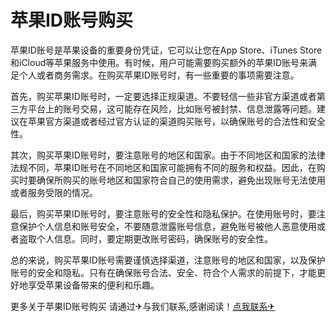 # 苹果ID账号购买

苹果ID账号是苹果设备的重要身份凭证，它可以让您在App Store、iTunes Store和iCloud等苹果服务中使用。有时候，用户可能需要购买额外的苹果ID账号来满足个人或者商务需求。在购买苹果ID账号时，有一些重要的事项需要注意。

首先，购买苹果ID账号时，一定要选择正规渠道。不要轻信一些非官方渠道或者第三方平台上的账号交易，这可能存在风险，比如账号被封禁、信息泄露等问题。建议在苹果官方渠道或者经过官方认证的渠道购买账号，以确保账号的合法性和安全性。

其次，购买苹果ID账号时，要注意账号的地区和国家。由于不同地区和国家的法律法规不同，苹果ID账号在不同地区和国家可能拥有不同的服务和权益。因此，在购买时要确保所购买的账号地区和国家符合自己的使用需求，避免出现账号无法使用或者服务受限的情况。

最后，购买苹果ID账号时，要注意账号的安全性和隐私保护。在使用账号时，要注意保护个人信息和账号安全，不要随意泄露账号信息，避免账号被他人恶意使用或者盗取个人信息。同时，要定期更改账号密码，确保账号的安全性。

总的来说，购买苹果ID账号需要谨慎选择渠道，注意账号的地区和国家，以及保护账号的安全和隐私。只有在确保账号合法、安全、符合个人需求的前提下，才能更好地享受苹果设备带来的便利和乐趣。

更多关于苹果ID账号购买 请通过✈与我们联系,感谢阅读！[点我联系✈](https://bbs.G208.com)